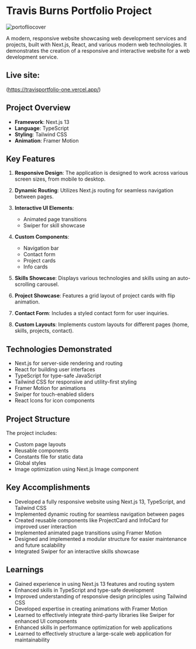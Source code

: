 # Travis Burns Portfolio Project
![portofliocover](https://github.com/travisburns/digitalheavyweights/assets/41456635/badc1bf2-b973-468b-b642-97c9f3a11d14)

A modern, responsive website showcasing web development services and projects, built with Next.js, React, and various modern web technologies. It demonstrates the creation of a responsive and interactive website for a web development service.
## Live site:
(https://travisportfolio-one.vercel.app/)

## Project Overview

- **Framework**: Next.js 13
- **Language**: TypeScript
- **Styling**: Tailwind CSS
- **Animation**: Framer Motion

## Key Features

1. **Responsive Design**: The application is designed to work across various screen sizes, from mobile to desktop.

2. **Dynamic Routing**: Utilizes Next.js routing for seamless navigation between pages.

3. **Interactive UI Elements**: 
   - Animated page transitions
   - Swiper for skill showcase

4. **Custom Components**:
   - Navigation bar
   - Contact form
   - Project cards
   - Info cards

5. **Skills Showcase**: Displays various technologies and skills using an auto-scrolling carousel.

6. **Project Showcase**: Features a grid layout of project cards with flip animation.

7. **Contact Form**: Includes a styled contact form for user inquiries.

8. **Custom Layouts**: Implements custom layouts for different pages (home, skills, projects, contact).

## Technologies Demonstrated

- Next.js for server-side rendering and routing
- React for building user interfaces
- TypeScript for type-safe JavaScript
- Tailwind CSS for responsive and utility-first styling
- Framer Motion for animations
- Swiper for touch-enabled sliders
- React Icons for icon components

## Project Structure

The project includes:
- Custom page layouts
- Reusable components
- Constants file for static data
- Global styles
- Image optimization using Next.js Image component



## Key Accomplishments
* Developed a fully responsive website using Next.js 13, TypeScript, and Tailwind CSS
* Implemented dynamic routing for seamless navigation between pages
* Created reusable components like ProjectCard and InfoCard for improved user interaction
* Implemented animated page transitions using Framer Motion
* Designed and implemented a modular structure for easier maintenance and future scalability
* Integrated Swiper for an interactive skills showcase
  
## Learnings
* Gained experience in using Next.js 13 features and routing system
* Enhanced skills in TypeScript and type-safe development
* Improved understanding of responsive design principles using Tailwind CSS
* Developed expertise in creating animations with Framer Motion
* Learned to effectively integrate third-party libraries like Swiper for enhanced UI components
* Enhanced skills in performance optimization for web applications
* Learned to effectively structure a large-scale web application for maintainability
